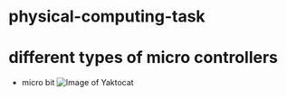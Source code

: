 # physical-computing-task
# different types of micro controllers
* micro bit 
![Image of Yaktocat](https://www.littlebirdelectronics.com.au/assets/full/SF-DEV-14208.jpg)
